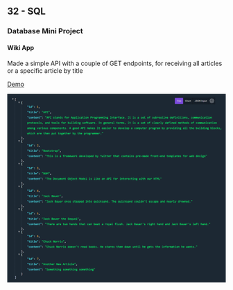 ## 32 - SQL

### Database Mini Project

#### Wiki App

Made a simple API with a couple of GET endpoints, for receiving all articles or a specific article by title

[Demo](https://wikiapp.gdbecker.repl.co/articles)

!["WikiApp"](./WikiApp.png)

